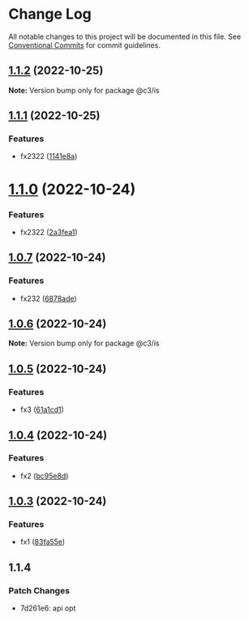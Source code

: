 # Change Log

All notable changes to this project will be documented in this file. See [Conventional Commits](https://conventionalcommits.org) for commit guidelines.

## [1.1.2](https://github.com/che3vinci/c3/compare/@c3/is@1.1.1...@c3/is@1.1.2) (2022-10-25)

**Note:** Version bump only for package @c3/is

## [1.1.1](https://github.com/che3vinci/c3/compare/@c3/is@1.1.0...@c3/is@1.1.1) (2022-10-25)

### Features

- fx2322 ([1141e8a](https://github.com/che3vinci/c3/commit/1141e8a22f0c8af450f1dde2d610dae385f5af49))

# [1.1.0](https://github.com/che3vinci/c3/compare/@c3/is@1.0.7...@c3/is@1.1.0) (2022-10-24)

### Features

- fx2322 ([2a3fea1](https://github.com/che3vinci/c3/commit/2a3fea11cf388af1a34a4750c17fc64e2e46b8ab))

## [1.0.7](https://github.com/che3vinci/c3/compare/@c3/is@1.0.6...@c3/is@1.0.7) (2022-10-24)

### Features

- fx232 ([6878ade](https://github.com/che3vinci/c3/commit/6878adec68b75681e8214a9679bf34deb0faee01))

## [1.0.6](https://github.com/che3vinci/c3/compare/@c3/is@1.0.5...@c3/is@1.0.6) (2022-10-24)

**Note:** Version bump only for package @c3/is

## [1.0.5](https://github.com/che3vinci/c3/compare/@c3/is@1.0.4...@c3/is@1.0.5) (2022-10-24)

### Features

- fx3 ([61a1cd1](https://github.com/che3vinci/c3/commit/61a1cd17d790e1e559ac366bbbfae0e219c06b61))

## [1.0.4](https://github.com/che3vinci/c3/compare/@c3/is@1.0.3...@c3/is@1.0.4) (2022-10-24)

### Features

- fx2 ([bc95e8d](https://github.com/che3vinci/c3/commit/bc95e8d6af271e0f0aa7f85524499c6db995772a))

## [1.0.3](https://github.com/che3vinci/c3/compare/@c3/is@1.0.2...@c3/is@1.0.3) (2022-10-24)

### Features

- fx1 ([83fa55e](https://github.com/che3vinci/c3/commit/83fa55e9299611c5ab77fffab8b0c6a7e4e88d64))

## 1.1.4

### Patch Changes

- 7d261e6: api opt
